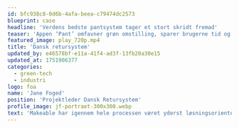 ```yaml
---
id: bfc938c8-0d6b-4afa-beea-c79474dc2573
blueprint: case
headline: 'Verdens bedste pantsystem tager et stort skridt fremad'
teaser: 'Appen ‘Pant’ omfavner grøn omstilling, sparer brugerne tid og overfører pengene digitalt.'
featured_image: play_720p.mp4
title: 'Dansk retursystem'
updated_by: e46578bf-e11a-41f4-ad3f-13fb20a30e15
updated_at: 1751906377
categories:
  - green-tech
  - industri
logo: foa
name: 'Jane Foged'
position: 'Projektleder Dansk Retursystem'
profile_image: jf-portraet-300x300.webp
text: 'Makeable har igennem hele processen været yderst løsningsorienterede og professionelle at samarbejde med. Man mærker tydeligt, at de er eksperter inden for deres område. Det har givet en dejlig ro i projektet og en app, der fungerer præcis som vi har ønsket os.'
---
```

